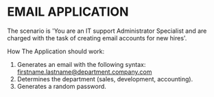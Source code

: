 # EMAIL APPLICATION
The scenario is 'You are an IT support Administrator Specialist and are charged with the task of creating email accounts for new hires'. 

How The Application should work: 
1. Generates an email with the following syntax: firstname.lastname@department.company.com
2. Determines the department (sales, development, accounting).
3. Generates a random password. 
